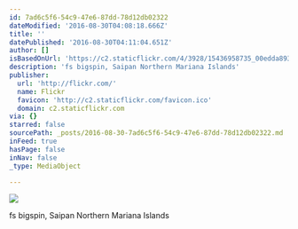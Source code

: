 ```yaml
---
id: 7ad6c5f6-54c9-47e6-87dd-78d12db02322
dateModified: '2016-08-30T04:08:18.666Z'
title: ''
datePublished: '2016-08-30T04:11:04.651Z'
author: []
isBasedOnUrl: 'https://c2.staticflickr.com/4/3928/15436958735_00edda8939_o.gif'
description: 'fs bigspin, Saipan Northern Mariana Islands'
publisher:
  url: 'http://flickr.com/'
  name: Flickr
  favicon: 'http://c2.staticflickr.com/favicon.ico'
  domain: c2.staticflickr.com
via: {}
starred: false
sourcePath: _posts/2016-08-30-7ad6c5f6-54c9-47e6-87dd-78d12db02322.md
inFeed: true
hasPage: false
inNav: false
_type: MediaObject

---
```

![](https://imgflo.herokuapp.com/graph/2b2431f8e7ba7b0/65b4d773e888fee46ab33c523e647064/noop.gif?input=http%3A%2F%2Fc2.staticflickr.com%2F4%2F3928%2F15436958735_00edda8939_o.gif)

fs bigspin, Saipan Northern Mariana Islands